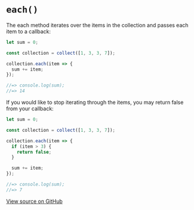 # `each()`

The each method iterates over the items in the collection and passes each item to a callback:

```js
let sum = 0;

const collection = collect([1, 3, 3, 7]);

collection.each(item => {
  sum += item;
});

//=> console.log(sum);
//=> 14
```

If you would like to stop iterating through the items, you may return false from your callback:

```js
let sum = 0;

const collection = collect([1, 3, 3, 7]);

collection.each(item => {
  if (item > 3) {
    return false;
  }

  sum += item;
});

//=> console.log(sum);
//=> 7
```




[View source on GitHub](https://github.com/ecrmnn/collect.js/blob/master/src/methods/each.js)